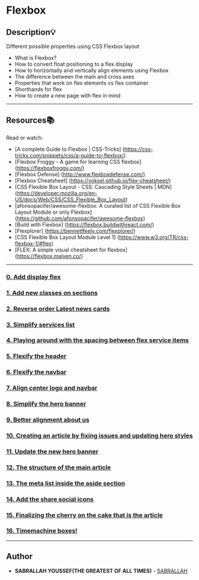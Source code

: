 # Flexbox

## Description:bulb:
Different possible properties using CSS Flexbox layout

* What is Flexbox?
* How to convert float positioning to a flex display
* How to horizontally and vertically align elements using Flexbox
* The difference between the main and cross axes
* Properties that work on flex elements vs flex container
* Shorthands for flex
* How to create a new page with flex in mind

---

## Resources:books:
Read or watch:
* [A complete Guide to Flexbox | CSS-Tricks] (https://css-tricks.com/snippets/css/a-guide-to-flexbox/)
* [Flexbox Froggy - A game for learning CSS flexbox] (https://flexboxfroggy.com/)
* [Flexbox Defense] (http://www.flexboxdefense.com/)
* [Flexbox Cheatsheet] (https://yoksel.github.io/flex-cheatsheet/)
* [CSS Flexible Box Layout - CSS: Cascading Style Sheets | MDN] (https://developer.mozilla.org/en-US/docs/Web/CSS/CSS_Flexible_Box_Layout)
* [afonsopacifer/awesome-flexbox: A curated list of CSS Flexible Box Layout Module or only Flexbox] (https://github.com/afonsopacifer/awesome-flexbox)
* [Build with Flexbox] (https://flexbox.buildwithreact.com/)
* [Flexplorer] (https://bennettfeely.com/flexplorer/)
* [CSS Flexible Box Layout Module Level 1] (https://www.w3.org/TR/css-flexbox-1/#flex)
* [FLEX: A simple visual cheatsheet for flexbox] (https://flexbox.malven.co/)

---

### [0. Add display flex](./0-index.html)

### [1. Add new classes on sections](./1-index.html)

### [2. Reverse order Latest news cards](./2-index.html)

### [3. Simplify services list](./3-index.html)

### [4. Playing around with the spacing between flex service items](./4-index.html)

### [5. Flexify the header](./5-index.html)

### [6. Flexify the navbar](./6-index.html)

### [7. Align center logo and navbar](./7-index.html)

### [8. Simplify the hero banner](./8-index.html)

### [9. Better alignment about us](./9-index.html)

### [10.  Creating an article by fixing issues and updating hero styles](./10-article.html)

### [11. Update the new hero banner](./11-article.html)

### [12. The structure of the main article](./12-article.html)

### [13. The meta list inside the aside section](./13-article.html)

### [14. Add the share social icons](./14-article.html)

### [15. Finalizing the cherry on the cake that is the article](./100-article.html)

### [16. Timemachine boxes!](./101-style.css)

---

## Author
* **SABRALLAH YOUSSEF(THE GREATEST OF ALL TIMES)** - [SABRALLAH](https://github.com/sabrallah)
